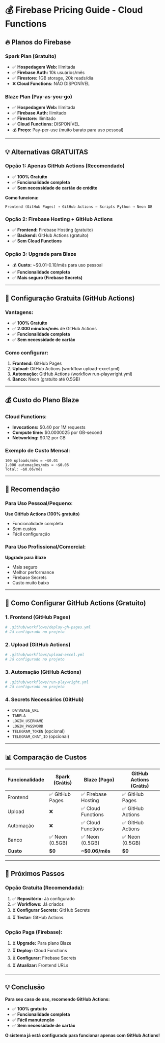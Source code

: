 # 💰 Firebase Pricing Guide - Cloud Functions

## 🔥 Planos do Firebase

### **Spark Plan (Gratuito)**
- ✅ **Hospedagem Web:** Ilimitada
- ✅ **Firebase Auth:** 10k usuários/mês
- ✅ **Firestore:** 1GB storage, 20k reads/dia
- ❌ **Cloud Functions:** NÃO DISPONÍVEL

### **Blaze Plan (Pay-as-you-go)**
- ✅ **Hospedagem Web:** Ilimitada
- ✅ **Firebase Auth:** Ilimitado
- ✅ **Firestore:** Ilimitado
- ✅ **Cloud Functions:** DISPONÍVEL
- 💰 **Preço:** Pay-per-use (muito barato para uso pessoal)

---

## 💡 Alternativas GRATUITAS

### **Opção 1: Apenas GitHub Actions (Recomendado)**
- ✅ **100% Gratuito**
- ✅ **Funcionalidade completa**
- ✅ **Sem necessidade de cartão de crédito**

**Como funciona:**
```
Frontend (GitHub Pages) → GitHub Actions → Scripts Python → Neon DB
```

### **Opção 2: Firebase Hosting + GitHub Actions**
- ✅ **Frontend:** Firebase Hosting (gratuito)
- ✅ **Backend:** GitHub Actions (gratuito)
- ✅ **Sem Cloud Functions**

### **Opção 3: Upgrade para Blaze**
- 💰 **Custo:** ~$0.01-0.10/mês para uso pessoal
- ✅ **Funcionalidade completa**
- ✅ **Mais seguro (Firebase Secrets)**

---

## 🚀 Configuração Gratuita (GitHub Actions)

### **Vantagens:**
- ✅ **100% Gratuito**
- ✅ **2.000 minutos/mês** de GitHub Actions
- ✅ **Funcionalidade completa**
- ✅ **Sem necessidade de cartão**

### **Como configurar:**
1. **Frontend:** GitHub Pages
2. **Upload:** GitHub Actions (workflow upload-excel.yml)
3. **Automação:** GitHub Actions (workflow run-playwright.yml)
4. **Banco:** Neon (gratuito até 0.5GB)

---

## 💰 Custo do Plano Blaze

### **Cloud Functions:**
- **Invocations:** $0.40 por 1M requests
- **Compute time:** $0.0000025 por GB-second
- **Networking:** $0.12 por GB

### **Exemplo de Custo Mensal:**
```
100 uploads/mês = ~$0.01
1.000 automações/mês = ~$0.05
Total: ~$0.06/mês
```

---

## 🎯 Recomendação

### **Para Uso Pessoal/Pequeno:**
**Use GitHub Actions (100% gratuito)**
- Funcionalidade completa
- Sem custos
- Fácil configuração

### **Para Uso Profissional/Comercial:**
**Upgrade para Blaze**
- Mais seguro
- Melhor performance
- Firebase Secrets
- Custo muito baixo

---

## 🔧 Como Configurar GitHub Actions (Gratuito)

### **1. Frontend (GitHub Pages)**
```yaml
# .github/workflows/deploy-gh-pages.yml
# Já configurado no projeto
```

### **2. Upload (GitHub Actions)**
```yaml
# .github/workflows/upload-excel.yml
# Já configurado no projeto
```

### **3. Automação (GitHub Actions)**
```yaml
# .github/workflows/run-playwright.yml
# Já configurado no projeto
```

### **4. Secrets Necessários (GitHub)**
- `DATABASE_URL`
- `TABELA`
- `LOGIN_USERNAME`
- `LOGIN_PASSWORD`
- `TELEGRAM_TOKEN` (opcional)
- `TELEGRAM_CHAT_ID` (opcional)

---

## 📊 Comparação de Custos

| Funcionalidade | Spark (Grátis) | Blaze (Pago) | GitHub Actions (Grátis) |
|----------------|----------------|--------------|-------------------------|
| Frontend | ✅ GitHub Pages | ✅ Firebase Hosting | ✅ GitHub Pages |
| Upload | ❌ | ✅ Cloud Functions | ✅ GitHub Actions |
| Automação | ❌ | ✅ Cloud Functions | ✅ GitHub Actions |
| Banco | ✅ Neon (0.5GB) | ✅ Neon (0.5GB) | ✅ Neon (0.5GB) |
| **Custo** | **$0** | **~$0.06/mês** | **$0** |

---

## 🚀 Próximos Passos

### **Opção Gratuita (Recomendada):**
1. ✅ **Repositório:** Já configurado
2. ✅ **Workflows:** Já criados
3. ⏳ **Configurar Secrets:** GitHub Secrets
4. ⏳ **Testar:** GitHub Actions

### **Opção Paga (Firebase):**
1. ⏳ **Upgrade:** Para plano Blaze
2. ⏳ **Deploy:** Cloud Functions
3. ⏳ **Configurar:** Firebase Secrets
4. ⏳ **Atualizar:** Frontend URLs

---

## 💡 Conclusão

**Para seu caso de uso, recomendo GitHub Actions:**
- ✅ **100% gratuito**
- ✅ **Funcionalidade completa**
- ✅ **Fácil manutenção**
- ✅ **Sem necessidade de cartão**

**O sistema já está configurado para funcionar apenas com GitHub Actions!**
